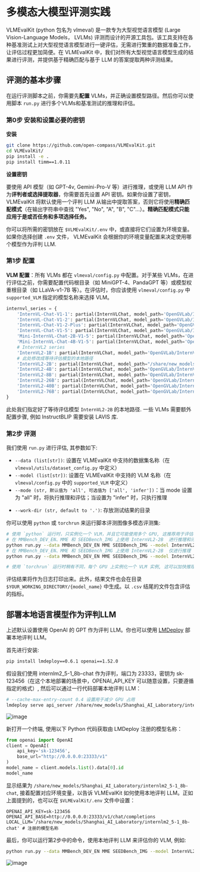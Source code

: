 # 多模态大模型评测实践

VLMEvalKit (python 包名为 vlmeval) 是一款专为大型视觉语言模型 (Large Vision-Language Models， LVLMs) 评测而设计的开源工具包。该工具支持在各种基准测试上对大型视觉语言模型进行一键评估，无需进行繁重的数据准备工作，让评估过程更加简便。在 VLMEvalKit 中，我们对所有大型视觉语言模型生成的结果进行评测，并提供基于精确匹配与基于 LLM 的答案提取两种评测结果。


## 评测的基本步骤

在运行评测脚本之前，你需要先**配置** VLMs，并正确设置模型路径。然后你可以使用脚本 `run.py` 进行多个VLMs和基准测试的推理和评估。


### 第0步 安装和设置必要的密钥

**安装**

```bash
git clone https://github.com/open-compass/VLMEvalKit.git
cd VLMEvalKit/
pip install -e .
pip install timm==1.0.11
```

**设置密钥**

要使用 API 模型（如 GPT-4v, Gemini-Pro-V 等）进行推理，或使用 LLM API 作为**评判者或选择提取器**，你需要首先设置 API 密钥。如果你设置了密钥，VLMEvalKit 将默认使用一个评判 LLM 从输出中提取答案，否则它将使用**精确匹配模式**（在输出字符串中查找 "Yes", "No", "A", "B", "C"...）。**精确匹配模式只能应用于是或否任务和多项选择任务。**


你可以将所需的密钥放在 `$VLMEvalKit/.env` 中，或直接将它们设置为环境变量。如果你选择创建 `.env` 文件，
VLMEvalKit 会根据你的环境变量配置来决定使用哪个模型作为评判 LLM. 


### 第1步 配置

**VLM 配置**：所有 VLMs 都在 `vlmeval/config.py` 中配置。对于某些 VLMs，在进行评估之前，你需要配置代码根目录（如 MiniGPT-4、PandaGPT 等）或模型权重根目录（如 LLaVA-v1-7B 等）。在评估时，你应该使用 `vlmeval/config.py` 中 `supported_VLM` 指定的模型名称来选择 VLM。


```python
internvl_series = {
    'InternVL-Chat-V1-1': partial(InternVLChat, model_path='OpenGVLab/InternVL-Chat-V1-1', version='V1.1'),
    'InternVL-Chat-V1-2': partial(InternVLChat, model_path='OpenGVLab/InternVL-Chat-V1-2', version='V1.2'),
    'InternVL-Chat-V1-2-Plus': partial(InternVLChat, model_path='OpenGVLab/InternVL-Chat-V1-2-Plus', version='V1.2'),
    'InternVL-Chat-V1-5': partial(InternVLChat, model_path='OpenGVLab/InternVL-Chat-V1-5', version='V1.5'),
    'Mini-InternVL-Chat-2B-V1-5': partial(InternVLChat, model_path='OpenGVLab/Mini-InternVL-Chat-2B-V1-5', version='V1.5'),
    'Mini-InternVL-Chat-4B-V1-5': partial(InternVLChat, model_path='OpenGVLab/Mini-InternVL-Chat-4B-V1-5', version='V1.5'),
    # InternVL2 series
    'InternVL2-1B': partial(InternVLChat, model_path='OpenGVLab/InternVL2-1B', version='V2.0'),
    # 此处修改成等待评估模型的本地路径
    'InternVL2-2B': partial(InternVLChat, model_path="/share/new_models/OpenGVLab/InternVL2-2B", version='V2.0'), 
    'InternVL2-4B': partial(InternVLChat, model_path='OpenGVLab/InternVL2-4B', version='V2.0'),
    'InternVL2-8B': partial(InternVLChat, model_path='OpenGVLab/InternVL2-8B', version='V2.0'),
    'InternVL2-26B': partial(InternVLChat, model_path='OpenGVLab/InternVL2-26B', version='V2.0'),
    'InternVL2-40B': partial(InternVLChat, model_path='OpenGVLab/InternVL2-40B', version='V2.0', load_in_8bit=True),
    'InternVL2-76B': partial(InternVLChat, model_path='OpenGVLab/InternVL2-Llama3-76B', version='V2.0'),
}
```

此处我们指定好了等待评估模型 `InternVL2-2B` 的本地路径. 一些 VLMs 需要额外配置步骤, 例如 InstructBLIP 需要安装 LAVIS 库.

<!-- **代码准备和安装**: InstructBLIP ([LAVIS](https://github.com/salesforce/LAVIS)), LLaVA ([LLaVA](https://github.com/haotian-liu/LLaVA)), MiniGPT-4 ([MiniGPT-4](https://github.com/Vision-CAIR/MiniGPT-4)), mPLUG-Owl2 ([mPLUG-Owl2](https://github.com/X-PLUG/mPLUG-Owl/tree/main/mPLUG-Owl2)), OpenFlamingo-v2 ([OpenFlamingo](https://github.com/mlfoundations/open_flamingo)), PandaGPT-13B ([PandaGPT](https://github.com/yxuansu/PandaGPT)), TransCore-M ([TransCore-M](https://github.com/PCIResearch/TransCore-M)).

**手动权重文件准备与配置**: InstructBLIP, LLaVA-v1-7B, MiniGPT-4, PandaGPT-13B -->

### 第2步 评测

我们使用 `run.py` 进行评估, 其参数如下:

- `--data (list[str])`: 设置在 VLMEvalKit 中支持的数据集名称（在 `vlmeval/utils/dataset_config.py` 中定义）
- `--model (list[str])`: 设置在 VLMEvalKit 中支持的 VLM 名称（在 `vlmeval/config.py` 中的 `supported_VLM` 中定义）
- `--mode (str, 默认值为 'all', 可选值为 ['all', 'infer'])`：当 mode 设置为 "all" 时，将执行推理和评估；当设置为 "infer" 时，只执行推理
<!-- - `--nproc (int, default to 4)`: 调用 API 的线程数 -->
- `--work-dir (str, default to '.')`: 存放测试结果的目录
<!-- - `--nframe (int, default to 8)`: 从视频中采样的帧数，仅对视频多模态评测集适用 -->
<!-- - `--pack (bool, store_true)`: 一个视频可能关联多个问题，如 `pack==True`，将会在一次询问中提问所有问题 -->


你可以使用 `python` 或 `torchrun` 来运行脚本评测图像多模态评测集:

```bash
# 使用 `python` 运行时，只实例化一个 VLM，并且它可能使用多个 GPU, 这推荐用于评估参数量非常大的 VLMs
# 在 MMBench_DEV_EN、MME 和 SEEDBench_IMG 上使用 InternVL2-2B  进行推理和评估
python run.py --data MMBench_DEV_EN MME SEEDBench_IMG --model InternVL2-2B --verbose
# 在 MMBench_DEV_EN、MME 和 SEEDBench_IMG 上使用 InternVL2-2B  仅进行推理
python run.py --data MMBench_DEV_EN MME SEEDBench_IMG --model InternVL2-2B --verbose --mode infer

# 使用 `torchrun` 运行时稍有不同，每个 GPU 上实例化一个 VLM 实例, 这可以加快推理速度. 但是，这仅适用于消耗少量 GPU 内存的 VLMs。
```

评估结果将作为日志打印出来。此外，结果文件也会在目录 `$YOUR_WORKING_DIRECTORY/{model_name}` 中生成。以 `.csv` 结尾的文件包含评估的指标。

## 部署本地语言模型作为评判LLM

上述默认设置使用 OpenAI 的 GPT 作为评判 LLM。你也可以使用 [LMDeploy](https://github.com/InternLM/lmdeploy) 部署本地评判 LLM。

首先进行安装:
```bash
pip install lmdeploy==0.6.1 openai==1.52.0
```

假设我们使用 internlm2_5-1_8b-chat 作为评判，端口为 23333，密钥为 sk-123456（在这个本地部署的场景中，OPENAI_API_KEY 可以随意设置，只要遵循指定的格式）, 然后可以通过一行代码部署本地评判 LLM：

```bash
# --cache-max-entry-count 0.4 设置用于减少 GPU 占用
lmdeploy serve api_server /share/new_models/Shanghai_AI_Laboratory/internlm2_5-1_8b-chat/ --cache-max-entry-count 0.4 --server-port 23333
```

![image](https://github.com/user-attachments/assets/e84c2ce9-5e49-435b-b4f9-b58a60b49dad)


新打开一个终端, 使用以下 Python 代码获取由 LMDeploy 注册的模型名称：
```python
from openai import OpenAI
client = OpenAI(
    api_key='sk-123456',
    base_url="http://0.0.0.0:23333/v1"
)
model_name = client.models.list().data[0].id
model_name
```
显示结果为 `/share/new_models/Shanghai_AI_Laboratory/internlm2_5-1_8b-chat`, 接着配置对应环境变量，以告诉 VLMEvalKit 如何使用本地评判 LLM。正如上面提到的，也可以在  `$VLMEvalKit/.env` 文件中设置：

```
OPENAI_API_KEY=sk-123456
OPENAI_API_BASE=http://0.0.0.0:23333/v1/chat/completions
LOCAL_LLM='/share/new_models/Shanghai_AI_Laboratory/internlm2_5-1_8b-chat' # 注册的模型名称
```

最后，你可以运行第2步中的命令，使用本地评判 LLM 来评估你的 VLM, 例如:

```bash
python run.py --data MMBench_DEV_EN MME SEEDBench_IMG --model InternVL2-2B --verbose
```
![image](https://github.com/user-attachments/assets/64b48085-6d45-489f-8de9-c5e4426598f0)

